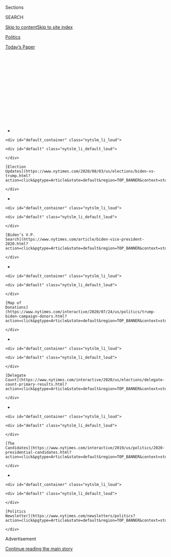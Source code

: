 <div id="app">

<div>

<div>

<div>

<div class="NYTAppHideMasthead css-1q2w90k e1suatyy0">

<div class="section css-ui9rw0 e1suatyy2">

<div class="css-eph4ug er09x8g0">

<div class="css-6n7j50">

</div>

<span class="css-1dv1kvn">Sections</span>

<div class="css-10488qs">

<span class="css-1dv1kvn">SEARCH</span>

</div>

[Skip to content](#site-content)[Skip to site
index](#site-index)

</div>

<div id="masthead-section-label" class="css-1wr3we4 eaxe0e00">

[Politics](https://www.nytimes.com/section/politics)

</div>

<div class="css-10698na e1huz5gh0">

</div>

</div>

<div id="masthead-bar-one" class="section hasLinks css-15hmgas e1csuq9d3">

<div class="css-uqyvli e1csuq9d0">

</div>

<div class="css-1uqjmks e1csuq9d1">

</div>

<div class="css-9e9ivx">

[](https://myaccount.nytimes.com/auth/login?response_type=cookie&client_id=vi)

</div>

<div class="css-1bvtpon e1csuq9d2">

[Today’s
Paper](https://www.nytimes.com/section/todayspaper)

</div>

</div>

</div>

</div>

<div data-aria-hidden="false">

<div id="site-content" data-role="main">

<div>

<div class="css-1aor85t" style="opacity:0.000000001;z-index:-1;visibility:hidden">

<div class="css-1hqnpie">

<div class="css-epjblv">

<span class="css-17xtcya">[Politics](/section/politics)</span><span class="css-x15j1o">|</span><span class="css-fwqvlz">Kimberly
Guilfoyle’s Fund-Raising for Trump Draws
Scrutiny</span>

</div>

<div class="css-k008qs">

<div class="css-1iwv8en">

<span class="css-18z7m18"></span>

<div>

</div>

</div>

<span class="css-1n6z4y">https://nyti.ms/30JSizl</span>

<div class="css-1705lsu">

<div class="css-4xjgmj">

<div class="css-4skfbu" data-role="toolbar" data-aria-label="Social Media Share buttons, Save button, and Comments Panel with current comment count" data-testid="share-tools">

  - 
  - 
  - 
  - 
    
    <div class="css-6n7j50">
    
    </div>

  - 

</div>

</div>

</div>

</div>

</div>

</div>

<div id="NYT_TOP_BANNER_REGION" class="css-13pd83m">

<div>

<div id="styln-elections-notifications-menu" class="section interactive-content interactive-size-medium css-1edisqu">

<div class="css-17ih8de interactive-body">

<div class="nytslm_innerContainer" data-aria-live="polite">

<div class="nytslm_title">

</div>

  - 
    
    <div id="default_container" class="nytslm_li_loud">
    
    <div id="default" class="nytslm_li_default_loud">
    
    </div>
    
    [Election
    Updates](https://www.nytimes.com/2020/08/03/us/elections/biden-vs-trump.html?action=click&pgtype=Article&state=default&region=TOP_BANNER&context=storylines_menu)
    
    </div>

  - 
    
    <div id="default_container" class="nytslm_li_loud">
    
    <div id="default" class="nytslm_li_default_loud">
    
    </div>
    
    [Biden’s V.P.
    Search](https://www.nytimes.com/article/biden-vice-president-2020.html?action=click&pgtype=Article&state=default&region=TOP_BANNER&context=storylines_menu)
    
    </div>

  - 
    
    <div id="default_container" class="nytslm_li_loud">
    
    <div id="default" class="nytslm_li_default_loud">
    
    </div>
    
    [Map of
    Donations](https://www.nytimes.com/interactive/2020/07/24/us/politics/trump-biden-campaign-donors.html?action=click&pgtype=Article&state=default&region=TOP_BANNER&context=storylines_menu)
    
    </div>

  - 
    
    <div id="default_container" class="nytslm_li_loud">
    
    <div id="default" class="nytslm_li_default_loud">
    
    </div>
    
    [Delegate
    Count](https://www.nytimes.com/interactive/2020/us/elections/delegate-count-primary-results.html?action=click&pgtype=Article&state=default&region=TOP_BANNER&context=storylines_menu)
    
    </div>

  - 
    
    <div id="default_container" class="nytslm_li_loud">
    
    <div id="default" class="nytslm_li_default_loud">
    
    </div>
    
    [The
    Candidates](https://www.nytimes.com/interactive/2019/us/politics/2020-presidential-candidates.html?action=click&pgtype=Article&state=default&region=TOP_BANNER&context=storylines_menu)
    
    </div>

  - 
    
    <div id="default_container" class="nytslm_li_loud">
    
    <div id="default" class="nytslm_li_default_loud">
    
    </div>
    
    [Politics
    Newsletter](https://www.nytimes.com/newsletters/politics?action=click&pgtype=Article&state=default&region=TOP_BANNER&context=storylines_menu)
    
    </div>

</div>

</div>

</div>

</div>

</div>

<div id="top-wrapper" class="css-1sy8kpn">

<div id="top-slug" class="css-l9onyx">

Advertisement

</div>

[Continue reading the main
story](#after-top)

<div class="ad top-wrapper" style="text-align:center;height:100%;display:block;min-height:250px">

<div id="top" class="place-ad" data-position="top" data-size-key="top">

</div>

</div>

<div id="after-top">

</div>

</div>

<div>

<div id="sponsor-wrapper" class="css-1hyfx7x">

<div id="sponsor-slug" class="css-19vbshk">

Supported by

</div>

[Continue reading the main
story](#after-sponsor)

<div id="sponsor" class="ad sponsor-wrapper" style="text-align:center;height:100%;display:block">

</div>

<div id="after-sponsor">

</div>

</div>

<div class="css-186x18t">

</div>

<div class="css-1vkm6nb ehdk2mb0">

# Kimberly Guilfoyle’s Fund-Raising for Trump Draws Scrutiny

</div>

Ms. Guilfoyle has raised money from donors and has made inroads with
some who have rejected calls from others. Yet Trump supporters inside
and outside the campaign say the operation she’s built hasn’t lived up
to expectations.

<div class="css-79elbk" data-testid="photoviewer-wrapper">

<div class="css-z3e15g" data-testid="photoviewer-wrapper-hidden">

</div>

<div class="css-1a48zt4 ehw59r15" data-testid="photoviewer-children">

![<span class="css-16f3y1r e13ogyst0" data-aria-hidden="true">Kimberly
Guilfoyle and Donald Trump Jr. arriving at Andrews Air Force Base in
Maryland after traveling with President
Trump.</span><span class="css-cnj6d5 e1z0qqy90" itemprop="copyrightHolder"><span class="css-1ly73wi e1tej78p0">Credit...</span><span><span>Evan
Vucci/Associated
Press</span></span></span>](https://static01.nyt.com/images/2020/07/24/us/politics/00-GUILFOYLE/merlin_174209379_d5bade2c-87ef-48ce-a2b0-a89745779509-articleLarge.jpg?quality=75&auto=webp&disable=upscale)

</div>

</div>

<div class="css-18e8msd">

<div class="css-pdw9fk epjyd6m0">

<div class="css-1txwxcy ey68jwv0" data-aria-hidden="true">

[![Kenneth P.
Vogel](https://static01.nyt.com/images/2018/02/20/multimedia/author-kenneth-p-vogel/author-kenneth-p-vogel-thumbLarge-v3.png
"Kenneth P. Vogel")](https://www.nytimes.com/by/kenneth-p-vogel)[![Maggie
Haberman](https://static01.nyt.com/images/2018/07/12/multimedia/author-maggie-haberman/author-maggie-haberman-thumbLarge.png
"Maggie Haberman")](https://www.nytimes.com/by/maggie-haberman)

</div>

<div class="css-1baulvz">

By [<span class="css-1baulvz" itemprop="name">Kenneth P.
Vogel</span>](https://www.nytimes.com/by/kenneth-p-vogel) and
[<span class="css-1baulvz last-byline" itemprop="name">Maggie
Haberman</span>](https://www.nytimes.com/by/maggie-haberman)

</div>

</div>

  - 
    
    <div class="css-ld3wwf e16638kd2">
    
    July 24,
    2020
    
    </div>

  - 
    
    <div class="css-4xjgmj">
    
    <div class="css-d8bdto" data-role="toolbar" data-aria-label="Social Media Share buttons, Save button, and Comments Panel with current comment count" data-testid="share-tools">
    
      - 
      - 
      - 
      - 
        
        <div class="css-6n7j50">
        
        </div>
    
      - 
    
    </div>
    
    </div>

</div>

</div>

<div class="section meteredContent css-1r7ky0e" name="articleBody" itemprop="articleBody">

<div class="css-1fanzo5 StoryBodyCompanionColumn">

<div class="css-53u6y8">

WASHINGTON — Kimberly Guilfoyle’s popularity with major donors caught
the attention of [President
Trump](https://www.nytimes.com/interactive/2020/us/elections/donald-trump.html)
last year, as she traveled the country appearing at fund-raisers for his
re-election campaign with her boyfriend, Donald Trump Jr.

Ms. Guilfoyle, a former Fox News host, had been hired by the campaign as
a senior adviser, but in December, the president personally asked her to
lead the fund-raising effort of Trump Victory, his campaign’s main
committee for major donors.

She accepted, and was tasked with developing a network of mid-tier
supporters who are seen as pivotal to Mr. Trump’s chances of winning a
second term, and with whom he never formed a deep bond in 2016.

Ms. Guilfoyle made inroads with some of the donors who had rejected
calls from others on Mr. Trump’s team. Yet Trump supporters inside and
outside the campaign now say the operation she has built hasn’t lived up
to the expectations of some Trump fund-raisers, and that her management
style and that of some of her aides have alienated others.

</div>

</div>

<div class="css-1fanzo5 StoryBodyCompanionColumn">

<div class="css-53u6y8">

Some of the problems have been attributed to the inability to conduct
in-person fund-raising since the coronavirus pandemic began shutting
down Mr. Trump’s donor events in March. Midlevel donors tend to give
more when they can see and speak with the president.

But in interviews with The New York Times, Ms. Guilfoyle’s critics said
that she had devoted a disproportionate amount of attention to glitzier,
high-dollar fund-raising, and that they believed she used her position —
and the fact that she’s seen as a de facto member of the Trump family —
to support her public image and lifestyle. Most of those interviewed
insisted on anonymity because they were not authorized to discuss the
issue publicly.

“I think she likes the spotlight a little too much,” said Dan Eberhart,
an oil executive and a donor to Mr. Trump. He called Ms. Guilfoyle a
voluble supporter of the president, but said that when she was
previously working for the pro-Trump super PAC America First Action, she
often talked about her own media presence.

</div>

</div>

<div class="css-79elbk" data-testid="photoviewer-wrapper">

<div class="css-z3e15g" data-testid="photoviewer-wrapper-hidden">

</div>

<div class="css-1a48zt4 ehw59r15" data-testid="photoviewer-children">

![<span class="css-16f3y1r e13ogyst0" data-aria-hidden="true">Ms.
Guilfoyle and the family of President Donald Trump at his re-election
kickoff rally in Orlando in
2019.</span><span class="css-cnj6d5 e1z0qqy90" itemprop="copyrightHolder"><span class="css-1ly73wi e1tej78p0">Credit...</span><span>Evan
Vucci/Associated
Press</span></span>](https://static01.nyt.com/images/2020/07/24/us/politics/00-GUILFOYLE-2/merlin_156680610_abf00c8f-8d0c-4800-9dfb-0eed1425d41b-articleLarge.jpg?quality=75&auto=webp&disable=upscale)

</div>

</div>

<div class="css-1fanzo5 StoryBodyCompanionColumn">

<div class="css-53u6y8">

At least two staff members asked to be taken off her team, in part
because they disliked working with other members, according to people
familiar with the circumstances behind moves. And a lavish birthday
party for Ms. Guilfoyle at Mr. Trump’s Palm Beach club in March was
partly funded by some campaign donors, which raised eyebrows.

</div>

</div>

<div class="css-1fanzo5 StoryBodyCompanionColumn">

<div class="css-53u6y8">

More concerning to some donors and campaign aides has been private plane
use by Ms. Guilfoyle and her team, which has caught the eye of several
staff members. In January, as requests started coming in for private
flights, the campaign had to work out a plan for approving such trips,
which must be listed as in-kind contributions or reimbursed by the
campaign in order to comply with campaign finance
laws.

<div id="NYT_MAIN_CONTENT_1_REGION" class="css-9tf9ac">

<div>

<div id="styln-nfldraft-updates-block" class="section interactive-content interactive-size-medium css-1ftcdic">

<div class="css-17ih8de interactive-body">

<div id="styln-briefing-block" data-asset-id="">

<div class="briefing-block-header-section">

# [Latest Updates: 2020 Election](https://www.nytimes.com/2020/08/03/us/elections/biden-vs-trump.html?action=click&pgtype=Article&state=default&region=MAIN_CONTENT_1&context=storylines_live_updates)

<div class="briefing-block-ts">

Updated 2020-08-04T01:23:51.312Z

</div>

</div>

  - [Trump assails mail-in voting anew, citing delays in declaring a
    winner in a New York congressional
    primary.](https://www.nytimes.com/2020/08/03/us/elections/biden-vs-trump.html?action=click&pgtype=Article&state=default&region=MAIN_CONTENT_1&context=storylines_live_updates#link-6494b448)
  - [Obama issues his first slate of 2020
    endorsements.](https://www.nytimes.com/2020/08/03/us/elections/biden-vs-trump.html?action=click&pgtype=Article&state=default&region=MAIN_CONTENT_1&context=storylines_live_updates#link-3de249e6)
  - [In a big shift, Trump is now encouraging mask-wearing in campaign
    emails.](https://www.nytimes.com/2020/08/03/us/elections/biden-vs-trump.html?action=click&pgtype=Article&state=default&region=MAIN_CONTENT_1&context=storylines_live_updates#link-54e34d20)

<div class="briefing-block-footer">

<div class="briefing-block-footer-meta">

[See more
updates](https://www.nytimes.com/2020/08/03/us/elections/biden-vs-trump.html?action=click&pgtype=Article&state=default&region=MAIN_CONTENT_1&context=storylines_live_updates)

</div>

</div>

</div>

</div>

</div>

</div>

</div>

Ms. Guilfoyle’s private flights did not violate those laws, although in
one case, two of her aides, without seeking prior approval, took a
private flight to a fund-raising event in March. The campaign then had
to reimburse for the trip at a cost of tens of thousands of dollars,
according to two people familiar with the trip.

Tim Murtaugh, a campaign spokesman, said that flights categorized as
in-kind contributions to the campaign are funded by the donors directly.
Aides said such planes had allowed for maximum attendance by top
officials at multiple events per day. “In any event,” Mr. Murtaugh said,
“the cost of flights and the efficiencies they provide are investments
in fund-raising events that raise millions of dollars for the
president’s re-election.”

Through the campaign, Ms. Guilfoyle declined to be interviewed. The
Trump campaign provided statements praising Ms. Guilfoyle and the
campaign’s fund-raising effort from the Republican National Committee’s
chairwoman, Ronna McDaniel; Jeff Miller, a veteran Republican
fund-raiser; Representative Kevin McCarthy of California, the House
Republican leader; and two members of the finance team.

Ms. McDaniel called Ms. Guilfoyle one of Mr. Trump’s “strongest and
hardest-working advocates.”

The complaints about Ms. Guilfoyle’s fund-raising numbers reflect some
of the harsh realities of Mr. Trump’s re-election prospects,
particularly in the era of the coronavirus. A businessman who trusts
almost no one, Mr. Trump has often turned to a small circle of family
and friends for critical aspects of his re-election, regardless of their
previous experience. That is what happened with Ms. Guilfoyle, people
familiar with the situation said.

And his campaign’s fund-raising, once seen as an overwhelming advantage,
has [lagged in the last two
months](https://www.nytimes.com/2020/07/01/us/politics/trump-fundraising-2020.html)
behind that of his Democratic opponent, Joseph R. Biden Jr.

The mid-tier donors that Ms. Guilfoyle has been tasked with developing
are seen by campaign insiders as a key to closing the fund-raising gap.
These donors give their own money, but also are dispatched to collect —
or “bundle” — potentially significant sums from their associates.

</div>

</div>

<div class="css-1fanzo5 StoryBodyCompanionColumn">

<div class="css-53u6y8">

Mr. Trump’s untraditional 2016 campaign did not have an organized
program devoted to bundling, which requires endless rounds of phone
calls; it is usually left to lower-profile finance staff and
consultants, rather than big-name campaign surrogates with close ties to
the Oval Office like Ms. Guilfoyle, the ex-wife of Gov. Gavin Newsom of
California, a Democrat.

Ms. Guilfoyle left Fox News in 2018 and took a position at America First
Action. That year, she and the president’s son revealed they were a
couple.

At fund-raising events, donors responded to her Fox News celebrity and
would line up to meet her, according to America First aides. But they
said Ms. Guilfoyle was mostly used as a surrogate and did not have any
staff reporting to her. They said she left the super PAC to maintain a
legally mandated firewall between it and the campaign, which often
deployed the younger Mr. Trump as a surrogate.

At the campaign, she initially served as a senior adviser when it was
run by Brad Parscale, before accepting the title of national chair of
the Trump Victory finance committee. Mr. Parscale has paid Ms. Guilfoyle
since she came to the campaign, routing the payments through his private
company.

Ms. Guilfoyle’s defenders say that she is being targeted by junior staff
members on the campaign who don’t like what they view as her blunt
style. They say she works nearly around the clock, sometimes making
calls past midnight to lock in donations.

“Kimberly has amazing energy and brought a lot of new people into the
campaign and made them feel empowered and important,” said Jack Oliver,
a veteran Republican fund-raiser. “Her relationship with the family
makes people understand that the president cares about the work the
volunteers are doing.”

Her defenders also say she has made the best of a tricky situation,
throwing herself into virtual donor cultivation, participating in
bundler conference calls and phone banks, and presiding over an increase
in activity by some donors and bundlers, despite having scaled-back
activity because of the coronavirus.

</div>

</div>

<div class="css-1fanzo5 StoryBodyCompanionColumn">

<div class="css-53u6y8">

They insist her deputies, Caroline Wren, a veteran Republican
fund-raiser, and Sergio Gor, a former aide to Senator Rand Paul,
Republican of Kentucky, are effective.

Still, under Ms. Guilfoyle’s stewardship, mid-tier donors have not
contributed as much as hoped by some Trump allies involved in
fund-raising for Trump Victory, which comprises Mr. Trump’s campaign
committee and the R.N.C.

Bundling figures are fungible and, with the exception of the amounts
bundled by lobbyists, which are subject to mandatory disclosure to the
Federal Election Commission, there is no way to fact check them. The
people critical of Ms. Guilfoyle said the tallies attributed to her
initiatives are sometimes padded to make them appear more successful.
Sometimes bundlers are retroactively credited as having raised funds
that were not initially attributed to them, they said.

The campaign said that the funds credited to the bundling program were
tracked using identification numbers affiliated with individual
supporters.

The Trump campaign said it raised more than $20 million this week from a
virtual fund-raiser organized by Ms. Guilfoyle. But according to
internal tallies, more than half of those funds came from small donors
who paid $45 or more to participate, while $6 million came from major
donors who were treated to a video chat with Mr. Trump that was
moderated by Ms. Guilfoyle.

That means less than $4 million came from donors who gave in the
middle-tier of roughly $2,800 each, the category Ms. Guilfoyle is
responsible for, despite the fact that donors in that range were offered
access to a separate program featuring appearances by top Republican
officials.

</div>

</div>

<div class="css-1fanzo5 StoryBodyCompanionColumn">

<div class="css-53u6y8">

Overall, the campaign said that the bundler program accounted for $73
million of the $91 million raised by Trump Victory since the beginning
of this year, though there is no way to independently corroborate this
figure. And it said that since Ms. Guilfoyle took the helm of the
program in mid-January, it increased the ranks of bundlers from 1,000 to
6,500.

</div>

</div>

<div class="css-79elbk" data-testid="photoviewer-wrapper">

<div class="css-z3e15g" data-testid="photoviewer-wrapper-hidden">

</div>

<div class="css-1a48zt4 ehw59r15" data-testid="photoviewer-children">

<div class="css-1xdhyk6 erfvjey0">

<span class="css-1ly73wi e1tej78p0">Image</span>

<div class="css-zjzyr8">

<div data-testid="lazyimage-container" style="height:257.77777777777777px">

</div>

</div>

</div>

<span class="css-16f3y1r e13ogyst0" data-aria-hidden="true">President
Donald Trump at his Mount Rushmore fireworks celebration on July
3.</span><span class="css-cnj6d5 e1z0qqy90" itemprop="copyrightHolder"><span class="css-1ly73wi e1tej78p0">Credit...</span><span>Anna
Moneymaker for The New York Times</span></span>

</div>

</div>

<div class="css-1fanzo5 StoryBodyCompanionColumn">

<div class="css-53u6y8">

After Ms. Guilfoyle [tested positive for the
coronavirus](https://www.nytimes.com/2020/07/03/us/politics/kimberly-guilfoyle-trump-campaign-coronavirus.html)
during a trip to Mount Rushmore for an official White House event
celebrating the Fourth of July, people close to her said that she and
Donald Trump Jr. would drive back to the East Coast.

But they flew aboard a private flight instead, leaving behind Trump
Victory aides to Ms. Guilfoyle, who were told to self-quarantine in
their hotel for several days, according to a [Politico report on
Thursday](https://www.politico.com/news/2020/07/23/kimberly-guilfoyle-trump-fundraising-380380).

A campaign aide said that it was not Ms. Guilfoyle, but other campaign
officials, who had instructed the staff to remain in South Dakota, and
that the change in her plans came because it was deemed less of a
security risk than driving across the country with Mr. Trump’s son, who
requires Secret Service protection.

Annie Karni contributed reporting from
Washington.

</div>

</div>

<div>

</div>

</div>

<div>

</div>

<div>

</div>

<div id="NYT_BELOW_MAIN_CONTENT_REGION">

<div>

<div id="STLYN_guide_v1_STYLN_guide_a" class="section css-l08pwh interactive-content interactive-size-medium">

<div class="css-17ih8de interactive-body">

<div class="g-story g-freebird g-max-limit" data-preview-slug="styln-scroll-guide">

</div>

<div id="g-electionguide-id" class="g-electionguide">

<div class="g-electionguide-container">

<div class="g-electionguide-wrapper">

<div class="g-electionguide-logo">

</div>

# Our 2020 Election Guide

Updated Aug. 3, 2020

  - 
    
    -----
    
    ## The Latest
    
      - President Trump again assails mail-in voting, [claiming without
        evidence that the process is plagued by
        fraud](https://www.nytimes.com/2020/08/03/us/politics/trump-mail-in-voting.html?action=click&pgtype=Article&state=default&region=BELOW_MAIN_CONTENT&context=storylines_guide).

  - 
    
    -----
    
    ## Biden’s V.P. Search
    
      - [Here are 13
        women](https://www.nytimes.com/article/biden-vice-president-2020.html?action=click&pgtype=Article&state=default&region=BELOW_MAIN_CONTENT&context=storylines_guide)
        who have been under consideration to be Joe Biden’s running
        mate, and why each might be chosen — and might not be.

  - 
    
    -----
    
    ## Keep Up With Our Coverage
    
      - Get an
        [email](https://www.nytimes.com/newsletters/politics?action=click&pgtype=Article&state=default&region=BELOW_MAIN_CONTENT&context=storylines_guide)
        recapping the day’s news
    
    <!-- end list -->
    
      - Download our mobile app on
        [iOS](https://apps.apple.com/us/app/nytimes/id284862083?ls=1&mat_click_id=5c79ae7455014fd1bd66b5610c05b8f2-20191112-16948&referrer=mat_click_id%3D5c79ae7455014fd1bd66b5610c05b8f2-20191112-16948%26link_click_id%3D722930677036718082)
        and
        [Android](http://a.localytics.com/android?id=com.nytimes.android&referrer=utm_source%3Dother_nyt_mobile_web%26utm_medium%3DWeb%2520page%26utm_term%3DGeneral%2520Mobile%2520Page%26utm_campaign%3DNYT%2520Mobile%2520General%2520Page)
        and turn on Breaking News and Politics alerts

</div>

</div>

</div>

</div>

</div>

</div>

</div>

<div>

</div>

<div>

<div id="bottom-wrapper" class="css-1ede5it">

<div id="bottom-slug" class="css-l9onyx">

Advertisement

</div>

[Continue reading the main
story](#after-bottom)

<div id="bottom" class="ad bottom-wrapper" style="text-align:center;height:100%;display:block;min-height:90px">

</div>

<div id="after-bottom">

</div>

</div>

</div>

</div>

</div>

## Site Index

<div>

</div>

## Site Information Navigation

  - [© <span>2020</span> <span>The New York Times
    Company</span>](https://help.nytimes.com/hc/en-us/articles/115014792127-Copyright-notice)

<!-- end list -->

  - [NYTCo](https://www.nytco.com/)
  - [Contact
    Us](https://help.nytimes.com/hc/en-us/articles/115015385887-Contact-Us)
  - [Work with us](https://www.nytco.com/careers/)
  - [Advertise](https://nytmediakit.com/)
  - [T Brand Studio](http://www.tbrandstudio.com/)
  - [Your Ad
    Choices](https://www.nytimes.com/privacy/cookie-policy#how-do-i-manage-trackers)
  - [Privacy](https://www.nytimes.com/privacy)
  - [Terms of
    Service](https://help.nytimes.com/hc/en-us/articles/115014893428-Terms-of-service)
  - [Terms of
    Sale](https://help.nytimes.com/hc/en-us/articles/115014893968-Terms-of-sale)
  - [Site
    Map](https://spiderbites.nytimes.com)
  - [Help](https://help.nytimes.com/hc/en-us)
  - [Subscriptions](https://www.nytimes.com/subscription?campaignId=37WXW)

</div>

</div>

</div>

</div>
